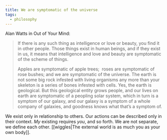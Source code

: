 ```yaml
---
title: We are symptomatic of the universe
tags:
  - philosophy
---
```

Alan Watts in Out of Your Mind:

> If there is any such thing as intelligence or love or beauty, you find it in other people. Those things exist in human beings, and if they exist in us, it means that intelligence and love and beauty are symptomatic of the scheme of things. 
> 
> Apples are symptomatic of apple trees;  roses are symptomatic of rose bushes; and we are symptomatic of the universe. The earth is not some big rock infested with living organisms any more than your skeleton is a series of bones infested with cells. Yes, the earth is geological. But this geological entity grows people, and our lives on earth are symptomatic of a peopling solar system, which in turn is a symptom of our galaxy, and our galaxy is a symptom of a whole company of galaxies, and goodness knows what that’s a symptom of.

We exist only in relationship to others. Our actions can be described only in their context. *My* existing requires *you*, and so forth. We are not separate, we define each other. [[wiggles|The external world is as much you as your own body]].
